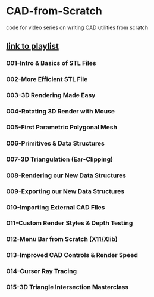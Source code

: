 # CAD-from-Scratch
code for video series on writing CAD utilities from scratch
## [link to playlist](https://www.youtube.com/playlist?list=PLeWT7L7gKql5jg3sXYKNeQbmtDSH-6OnN)

### 001-Intro & Basics of STL Files
### 002-More Efficient STL File
### 003-3D Rendering Made Easy
### 004-Rotating 3D Render with Mouse
### 005-First Parametric Polygonal Mesh
### 006-Primitives & Data Structures
### 007-3D Triangulation (Ear-Clipping)
### 008-Rendering our New Data Structures
### 009-Exporting our New Data Structures
### 010-Importing External CAD Files
### 011-Custom Render Styles & Depth Testing
### 012-Menu Bar from Scratch (X11/Xlib)
### 013-Improved CAD Controls & Render Speed
### 014-Cursor Ray Tracing
### 015-3D Triangle Intersection Masterclass
